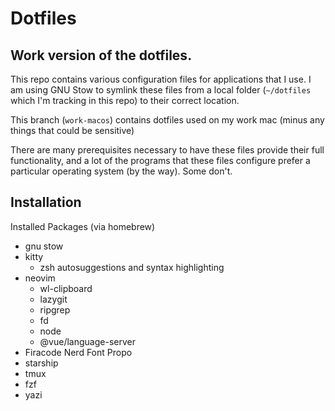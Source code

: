 # Dotfiles

## Work version of the dotfiles.

This repo contains various configuration files for applications that I use. I am using GNU Stow to symlink these files from a local folder (`~/dotfiles` which I'm tracking in this repo) to their correct location.

This branch (`work-macos`) contains dotfiles used on my work mac (minus any things that could be sensitive)

There are many prerequisites necessary to have these files provide their full functionality, and a lot of the programs that these files configure prefer a particular operating system (by the way). Some don't.

## Installation

Installed Packages (via homebrew)

- gnu stow
- kitty
  - zsh autosuggestions and syntax highlighting
- neovim
  - wl-clipboard
  - lazygit
  - ripgrep
  - fd
  - node
  - @vue/language-server
- Firacode Nerd Font Propo
- starship
- tmux
- fzf
- yazi
